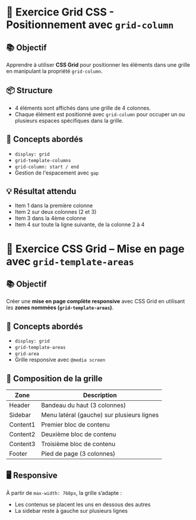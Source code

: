 # 🎯 Exercice Grid CSS - Positionnement avec `grid-column`

## 📚 Objectif

Apprendre à utiliser **CSS Grid** pour positionner les éléments dans une grille en manipulant la propriété `grid-column`.

## 📦 Structure

- 4 éléments sont affichés dans une grille de 4 colonnes.
- Chaque élément est positionné avec `grid-column` pour occuper un ou plusieurs espaces spécifiques dans la grille.

## 🧠 Concepts abordés

- `display: grid`
- `grid-template-columns`
- `grid-column: start / end`
- Gestion de l'espacement avec `gap`

## 💡 Résultat attendu

- Item 1 dans la première colonne
- Item 2 sur deux colonnes (2 et 3)
- Item 3 dans la 4ème colonne
- Item 4 sur toute la ligne suivante, de la colonne 2 à 4

# 🧱 Exercice CSS Grid – Mise en page avec `grid-template-areas`

## 📚 Objectif

Créer une **mise en page complète responsive** avec CSS Grid en utilisant les **zones nommées (`grid-template-areas`)**.

## 🧠 Concepts abordés

- `display: grid`
- `grid-template-areas`
- `grid-area`
- Grille responsive avec `@media screen`

## 🧩 Composition de la grille

| Zone     | Description                                |
| -------- | ------------------------------------------ |
| Header   | Bandeau du haut (3 colonnes)               |
| Sidebar  | Menu latéral (gauche) sur plusieurs lignes |
| Content1 | Premier bloc de contenu                    |
| Content2 | Deuxième bloc de contenu                   |
| Content3 | Troisième bloc de contenu                  |
| Footer   | Pied de page (3 colonnes)                  |

## 🖥 Responsive

À partir de `max-width: 768px`, la grille s’adapte :

- Les contenus se placent les uns en dessous des autres
- La sidebar reste à gauche sur plusieurs lignes

